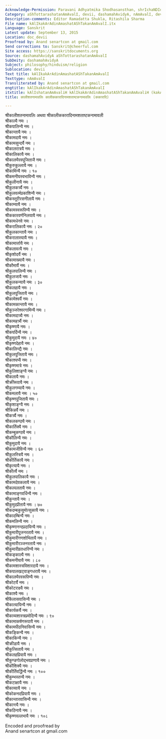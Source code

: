 ```yaml
---
Acknowledge-Permission: Paravani Adhyatmika Shodhasansthan, shrIchaNDIdhAma, prayAga
Category: aShTottarashatanAmAvalI, devii, dashamahAvidyA, nAmAvalI, devI
Description-comments: Editor Ramadatta Shukla, Ritashila Sharma
File name: kAlIkakArAdinAmashatAShTakanAmAvalI.itx
Language: Sanskrit
Latest update: September 13, 2015
Location: doc_devii
Proofread by: Anand senartcon at gmail.com
Send corrections to: Sanskrit@cheerful.com
Site access: https://sanskritdocuments.org
Source: dashamahAvidyA aShTottarashatanAmAvalI
SubDeity: dashamahAvidyA
Subject: philosophy/hinduism/religion
Sublocation: devii
Text title: kAlIkakArAdinAmashatAShTakanAmAvalI
Texttype: nAmAvalI
Transliterated by: Anand senartcon at gmail.com
engtitle: kAlIkakArAdinAmashatAShTakanAmAvalI
itxtitle: kAlIshatanAmAvaliH kAlIkakArAdinAmashatAShTakanAmAvaliH (kakArAdi)
title: कालीशतनामावलिः कालीककारादिनामशताष्टकनामावलिः (ककारादि)

---
```

  
 श्रीकालीशतनामावलिः अथवा श्रीकालीककारादिनामशताष्टकनामावली   
श्रीकाल्यै नमः ।  
श्रीकपालिन्यै नमः ।  
श्रीकान्तायै नमः ।  
श्रीकामदायै नमः ।  
श्रीकामसुन्दर्यै नमः ।  
श्रीकालरात्रयै नमः ।  
श्रीकालिकायै नमः ।  
श्रीकालभैरवपूजिताजै नमः ।  
श्रीकुरुकुल्लायै नमः ।  
श्रीकामिन्यै नमः । १०  
श्रीकमनीयस्वभाविन्यै नमः ।  
श्रीकुलीनायै नमः ।  
श्रीकुलकर्त्र्यै नमः ।  
श्रीकुलवर्त्मप्रकाशिन्यै नमः ।  
श्रीकस्तूरीरसनीलायै नमः ।  
श्रीकाम्यायै नमः ।  
श्रीकामस्वरूपिण्यै नमः ।  
श्रीककारवर्णनिलयायै नमः ।  
श्रीकामधेनवे नमः ।  
श्रीकरालिकायै नमः । २०  
श्रीकुलकान्तायै नमः ।  
श्रीकरालास्यायै नमः ।  
श्रीकामार्त्तायै नमः ।  
श्रीकलावत्यै नमः ।  
श्रीकृशोदर्यै नमः ।  
श्रीकामाख्यायै नमः ।  
श्रीकौमार्यै नमः ।  
श्रीकुलपालिन्यै नमः ।  
श्रीकुलजायै नमः ।  
श्रीकुलकन्यायै नमः । ३०  
श्रीकलहायै नमः ।  
श्रीकुलपूजितायै नमः ।  
श्रीकामेश्वर्यै नमः ।  
श्रीकामकान्तायै नमः ।  
श्रीकुञ्जरेश्वरगामिन्यै नमः ।  
श्रीकामदात्र्यै नमः ।  
श्रीकामहर्त्र्यै नमः ।  
श्रीकृष्णायै नमः ।  
श्रीकपर्दिन्यै नमः ।  
श्रीकुमुदायै नमः । ४०  
श्रीकृष्णदेहायै नमः ।  
श्रीकालिन्द्यै नमः ।  
श्रीकुलपूजितायै नमः ।  
श्रीकाश्यप्यै नमः ।  
श्रीकृष्णमात्रे नमः ।  
श्रीकुलिशाङ्ग्यै नमः ।  
श्रीकलायै नमः ।  
श्रीक्रींरूपायै नमः ।  
श्रीकुलगम्यायै नमः ।  
श्रीकमलायै नमः । ५०  
श्रीकृष्णपूजितायै नमः ।  
श्रीकृशाङ्ग्यै नमः ।  
श्रीकिन्नर्यै नमः ।  
श्रीकर्त्र्यै नमः ।  
श्रीकलकण्ठ्यै नमः ।  
श्रीकार्तिक्यै नमः ।  
श्रीकम्बुकण्ठ्यै नमः ।  
श्रीकौलिन्यै नमः ।  
श्रीकुमुदायै नमः ।  
श्रीकामजीविन्यै नमः । ६०  
श्रीकुलस्त्रियै नमः ।  
श्रीकीर्तिकायै नमः ।  
श्रीकृत्यायै नमः ।  
श्रीकीर्त्यै नमः ।  
श्रीकुलपालिकायै नमः ।  
श्रीकामदेवकलायै नमः ।  
श्रीकल्पलतायै नमः ।  
श्रीकामाङ्गवर्धिन्यै नमः ।  
श्रीकुन्तायै नमः ।  
श्रीकुमुदप्रीतायै नमः । ७०  
श्रीकदम्बकुसुमोत्सुकायै नमः ।  
श्रीकादम्बिन्यै नमः ।  
श्रीकमलिन्यै नमः ।  
श्रीकृष्णानन्दप्रदायिन्यै नमः ।  
श्रीकुमारीपूजनरतायै नमः ।  
श्रीकुमारीगणशोभितायै नमः ।  
श्रीकुमारीरञ्जनरतायै नमः ।  
श्रीकुमारीव्रतधारिण्यै नमः ।  
श्रीकङ्काल्यै नमः ।  
श्रीकमनीयायै नमः । ८०  
श्रीकामशास्त्रविशारदायै नमः ।  
श्रीकपालखट्वाङ्गधरायै नमः ।  
श्रीकालभैरवरूपिण्यै नमः ।  
श्रीकोटर्यै नमः ।  
श्रीकोटराक्ष्यै नमः ।  
श्रीकाश्यै नमः ।  
श्रीकैलासवासिन्यै नमः ।  
श्रीकात्यायिन्यै नमः ।  
श्रीकार्यकर्यै नमः ।  
श्रीकाव्यशास्त्रप्रमोदिन्यै नमः । ९०  
श्रीकामाकर्षणरूपायै नमः ।  
श्रीकामपीठनिवासिन्यै नमः ।  
श्रीकङ्किन्यै नमः ।  
श्रीकाकिन्यै नमः ।  
श्रीक्रीडायै नमः ।  
श्रीकुत्सितायै नमः ।  
श्रीकलहप्रियायै नमः ।  
श्रीकुण्डगोलोद्भवप्राणायै नमः ।  
श्रीकौशिक्यै नमः ।  
श्रीकीर्तिवर्द्धिन्यै नमः । १००  
श्रीकुम्भस्तन्यै नमः ।  
श्रीकटाक्षायै नमः ।  
श्रीकाव्यायै नमः ।  
श्रीकोकनदप्रियायै नमः ।  
श्रीकान्तारवासिन्यै नमः ।  
श्रीकान्त्यै नमः ।  
श्रीकठिनायै नमः ।  
श्रीकृष्णवल्लभायै नमः । १०८  
  
  
Encoded and proofread by  
Anand senartcon at gmail.com  
  
